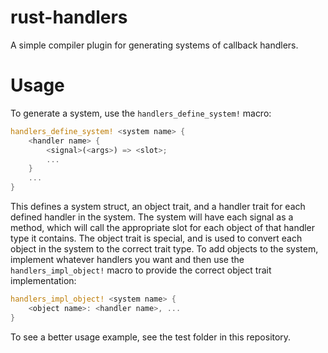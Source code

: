 # rust-handlers

A simple compiler plugin for generating systems of callback handlers.

# Usage

To generate a system, use the `handlers_define_system!` macro:

```rust
handlers_define_system! <system name> {
    <handler name> {
        <signal>(<args>) => <slot>;
        ...
    }
    ...
}
```

This defines a system struct, an object trait, and a handler trait for each defined handler in the system.
The system will have each signal as a method, which will call the appropriate slot for each object of that handler type it contains.
The object trait is special, and is used to convert each object in the system to the correct trait type.
To add objects to the system, implement whatever handlers you want and then use the `handlers_impl_object!` macro to provide the correct object trait implementation:

```rust
handlers_impl_object! <system name> {
    <object name>: <handler name>, ...
}
```

To see a better usage example, see the test folder in this repository.
